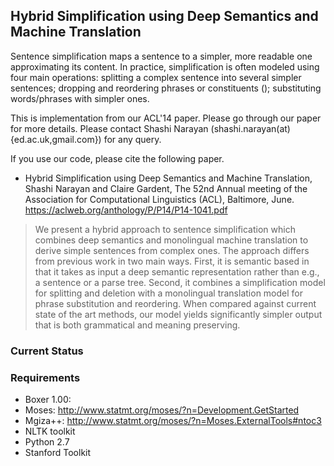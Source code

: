 ## Hybrid Simplification using Deep Semantics and Machine Translation

Sentence simplification maps a sentence to a simpler, more readable
one approximating its content. In practice, simplification is often
modeled using four main operations: splitting a complex sentence into
several simpler sentences; dropping and reordering phrases or
constituents (); substituting words/phrases with simpler ones.

This is implementation from our ACL'14 paper. Please go through our
paper for more details. Please contact Shashi Narayan
(shashi.narayan(at){ed.ac.uk,gmail.com}) for any query.

If you use our code, please cite the following paper. 

* Hybrid Simplification using Deep Semantics and Machine Translation,
  Shashi Narayan and Claire Gardent, The 52nd Annual meeting of the
  Association for Computational Linguistics (ACL), Baltimore,
  June. https://aclweb.org/anthology/P/P14/P14-1041.pdf

> We present a hybrid approach to sentence simplification which
> combines deep semantics and monolingual machine translation to
> derive simple sentences from complex ones. The approach differs from
> previous work in two main ways. First, it is semantic based in that
> it takes as input a deep semantic representation rather than e.g., a
> sentence or a parse tree. Second, it combines a simplification model
> for splitting and deletion with a monolingual translation model for
> phrase substitution and reordering. When compared against current
> state of the art methods, our model yields significantly simpler
> output that is both grammatical and meaning preserving.

### Current Status





### Requirements

* Boxer 1.00: 
* Moses: http://www.statmt.org/moses/?n=Development.GetStarted
* Mgiza++:  http://www.statmt.org/moses/?n=Moses.ExternalTools#ntoc3
* NLTK toolkit 
* Python 2.7
* Stanford Toolkit